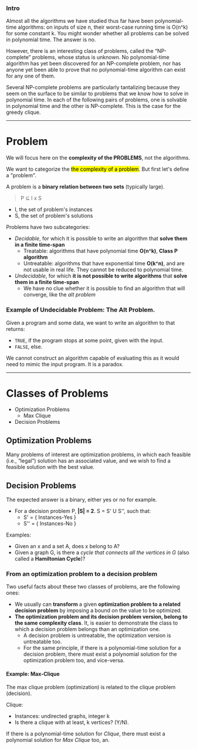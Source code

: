 ### Intro
Almost all the algorithms we have studied thus far have been
polynomial-time algorithms: on inputs of size n, their worst-case
running time is O(n^k) for some constant k. You might wonder whether all
problems can be solved in polynomial time. The answer is no.

However, there is an interesting class of problems, called
the “NP-complete” problems, whose status is unknown.
No polynomial-time algorithm has yet been discovered for an
NP-complete problem, nor has anyone yet been able to prove that no
polynomial-time algorithm can exist for any one of them.

Several NP-complete problems are particularly tantalizing because they seem
on the surface to be similar to problems that we know how to solve in polynomial
time. In each of the following pairs of problems, one is solvable in polynomial
time and the other is NP-complete. This is the case for the greedy clique.

---

# Problem
We will focus here on the **complexity of the PROBLEMS**, not the algorithms.

We want to categorize the <mark> the complexity of a problem</mark>. 
But first let's define a "problem".

A problem is a **binary relation between two sets** (typically large).
> P ⊆ I x S 
* I, the set of problem's instances
* S, the set of problem's solutions

Problems have two subcategories:
* _Decidable_, for which it is possible to write an algorithm that **solve them in a finite time-span**
  * Treatable: algorithms that have polynomial time **O(n^k)**, **Class P algorithm**
  * Untreatable: algorithms that have exponential time **O(k^n)**, and are not usable
    in real life. They cannot be reduced to polynomial time.
* _Undecidable_, for which **it is not possible to write algorithms** that **solve them in a finite time-span**
  * We have no clue whether it is possible to find an algorithm that will converge, like the *alt problem*

### Example of Undecidable Problem: The Alt Problem.
Given a program and some data, we want to write an algorithm to that returns:
* `TRUE`, if the program stops at some point, given with the input.
* `FALSE`, else.

We cannot construct an algorithm capable of evaluating this as it would need to mimic the input program. 
It is a paradox.

---

# Classes of Problems
* Optimization Problems
  * Max Clique
* Decision Problems

## Optimization Problems
Many problems of interest are optimization problems, in which each feasible (i.e.,
“legal”) solution has an associated value, and we wish to find a feasible solution
with the best value.

## Decision Problems
The expected answer is a binary, either yes or no for example.
* For a decision problem P, **|S| = 2**. S = S' U S'', such that:
  * S' = { Instances-Yes }
  * S'' = { Instances-No }
  
Examples:
* Given an x and a set A, does x belong to A?
* Given a graph G, is there a _cycle that connects all the vertices in G_ (also called a **Hamiltonian Cycle**)?

### From an optimization problem to a decision problem
Two useful facts about these two classes of problems, are the following ones:
* We usually can **transform** a given **optimization problem to a related decision problem** by imposing a
bound on the value to be optimized.
* **The optimization problem and its decision problem version, belong to the same complexity class**.
It, is easier to demonstrate the class to which a decision problem belongs than an optimization one.
  * A decision problem is untreatable, the optimization version is untreatable too.
  * For the same principle, if there is a polynomial-time solution for a decision problem, there must exist a polynomial
  solution for the optimization problem too, and vice-versa.

#### Example: Max-Clique
The max clique problem (optimization) is related to the clique problem (decision).

Clique:
* Instances: undirected graphs, integer k
* Is there a clique with at least, k vertices? (Y/N).

If there is a polynomial-time solution for _Clique_, there must exist a polynomial
solution for _Max Clique_ too, an.




